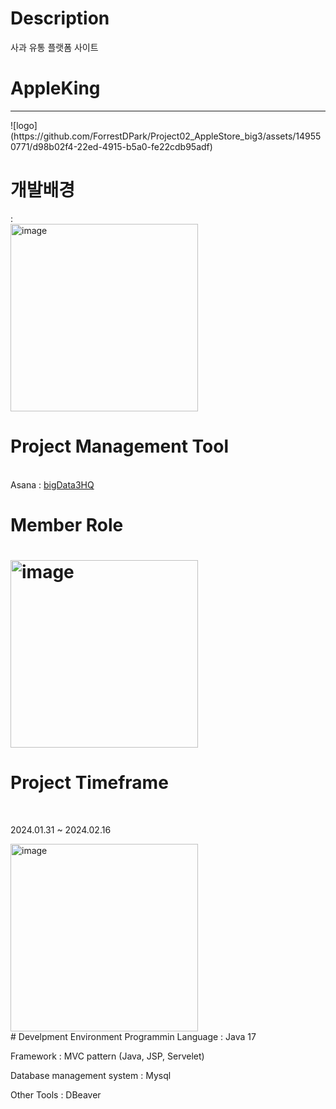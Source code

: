 # Description
사과 유통 플랫폼 사이트 
<h1>AppleKing</h1>
<hr>
![logo](https://github.com/ForrestDPark/Project02_AppleStore_big3/assets/149550771/d98b02f4-22ed-4915-b5a0-fe22cdb95adf)
<br>


<h1>개발배경</h1> : 
<br>
  <img width="300" alt="image" src="https://github.com/ForrestDPark/Project02_AppleStore_big3/assets/149550771/2651c108-a959-468c-929f-cf26c26dab94">


<h1>Project Management Tool </h1>
<br> Asana : <a href ="https://app.asana.com/0/1206550553332943/1206550553332943"> bigData3HQ </a>

<h1>Member Role<h1>
<img width="300" alt="image" src="https://github.com/ForrestDPark/Project02_AppleStore_big3/assets/149550771/de8775b7-45af-4c67-8a61-ac89dc6ebdec">

# Project Timeframe
<br>
 <p> 2024.01.31 ~ 2024.02.16</p>
  <img width="300" alt="image" src="https://github.com/ForrestDPark/Project02_AppleStore_big3/assets/149550771/a49307d3-6239-47cc-9ed2-7e3ea4298789">

<br>
# Develpment Environment 
Programmin Language : Java 17

Framework : MVC pattern (Java, JSP, Servelet) 

Database management system : Mysql

Other Tools : DBeaver
